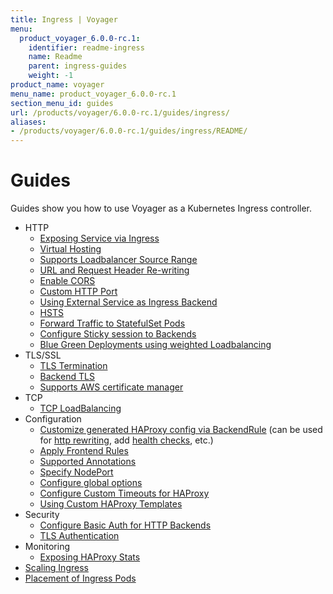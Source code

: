 ```yaml
---
title: Ingress | Voyager
menu:
  product_voyager_6.0.0-rc.1:
    identifier: readme-ingress
    name: Readme
    parent: ingress-guides
    weight: -1
product_name: voyager
menu_name: product_voyager_6.0.0-rc.1
section_menu_id: guides
url: /products/voyager/6.0.0-rc.1/guides/ingress/
aliases:
- /products/voyager/6.0.0-rc.1/guides/ingress/README/
---
```


# Guides

Guides show you how to use Voyager as a Kubernetes Ingress controller.

- HTTP
  - [Exposing Service via Ingress](/products/voyager/6.0.0-rc.1/guides/ingress/http/single-service)
  - [Virtual Hosting](/products/voyager/6.0.0-rc.1/guides/ingress/http/virtual-hosting)
  - [Supports Loadbalancer Source Range](/products/voyager/6.0.0-rc.1/guides/ingress/http/source-range)
  - [URL and Request Header Re-writing](/products/voyager/6.0.0-rc.1/guides/ingress/http/rewrite-rules)
  - [Enable CORS](/products/voyager/6.0.0-rc.1/guides/ingress/http/cors)
  - [Custom HTTP Port](/products/voyager/6.0.0-rc.1/guides/ingress/http/custom-http-port)
  - [Using External Service as Ingress Backend](/products/voyager/6.0.0-rc.1/guides/ingress/http/external-svc)
  - [HSTS](/products/voyager/6.0.0-rc.1/guides/ingress/http/hsts)
  - [Forward Traffic to StatefulSet Pods](/products/voyager/6.0.0-rc.1/guides/ingress/http/statefulset-pod)
  - [Configure Sticky session to Backends](/products/voyager/6.0.0-rc.1/guides/ingress/http/sticky-session)
  - [Blue Green Deployments using weighted Loadbalancing](/products/voyager/6.0.0-rc.1/guides/ingress/http/blue-green-deployment)
- TLS/SSL
  - [TLS Termination](/products/voyager/6.0.0-rc.1/guides/ingress/tls/overview)
  - [Backend TLS](/products/voyager/6.0.0-rc.1/guides/ingress/tls/backend-tls)
  - [Supports AWS certificate manager](/products/voyager/6.0.0-rc.1/guides/ingress/tls/aws-cert-manager)
- TCP
  - [TCP LoadBalancing](/products/voyager/6.0.0-rc.1/guides/ingress/tcp/overview)
- Configuration
  - [Customize generated HAProxy config via BackendRule](/products/voyager/6.0.0-rc.1/guides/ingress/configuration/backend-rule) (can be used for [http rewriting](https://www.haproxy.com/doc/aloha/7.0/haproxy/http_rewriting.html), add [health checks](https://www.haproxy.com/doc/aloha/7.0/haproxy/healthchecks.html), etc.)
  - [Apply Frontend Rules](/products/voyager/6.0.0-rc.1/guides/ingress/configuration/frontend-rule)
  - [Supported Annotations](/products/voyager/6.0.0-rc.1/guides/ingress/configuration/annotations)
  - [Specify NodePort](/products/voyager/6.0.0-rc.1/guides/ingress/configuration/node-port)
  - [Configure global options](/products/voyager/6.0.0-rc.1/guides/ingress/configuration/default-options)
  - [Configure Custom Timeouts for HAProxy](/products/voyager/6.0.0-rc.1/guides/ingress/configuration/default-timeouts)
  - [Using Custom HAProxy Templates](/products/voyager/6.0.0-rc.1/guides/ingress/configuration/custom-templates)
- Security
  - [Configure Basic Auth for HTTP Backends](/products/voyager/6.0.0-rc.1/guides/ingress/security/basic-auth)
  - [TLS Authentication](/products/voyager/6.0.0-rc.1/guides/ingress/security/tls-auth)
- Monitoring
  - [Exposing HAProxy Stats](/products/voyager/6.0.0-rc.1/guides/ingress/monitoring/stats)
- [Scaling Ingress](/products/voyager/6.0.0-rc.1/guides/ingress/scaling)
- [Placement of Ingress Pods](/products/voyager/6.0.0-rc.1/guides/ingress/pod-placement)
